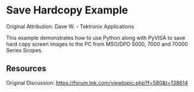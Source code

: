 # Save Hardcopy Example
Original Attribution: Dave W. - Tektronix Applications

This example demonstrates how to use Python along with PyVISA to save hard copy screen images to the PC from MSO/DPO 5000, 7000 and 70000 Series Scopes.


Resources
---------
Original Discussion:
https://forum.tek.com/viewtopic.php?f=580&t=138614
